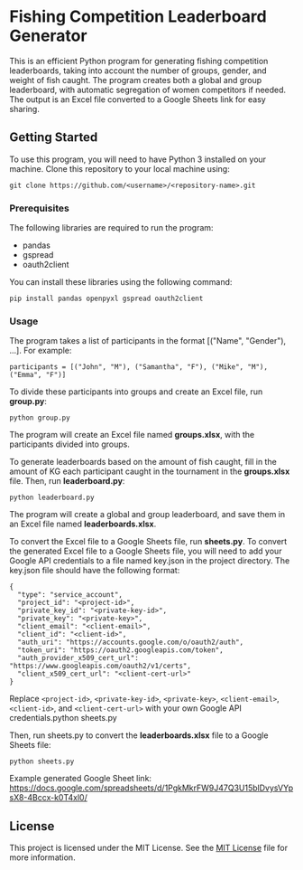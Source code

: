 # Fishing Competition Leaderboard Generator
This is an efficient Python program for generating fishing competition leaderboards, taking into account the number of groups, gender, and weight of fish caught. The program creates both a global and group leaderboard, with automatic segregation of women competitors if needed. The output is an Excel file converted to a Google Sheets link for easy sharing.

## Getting Started
To use this program, you will need to have Python 3 installed on your machine. Clone this repository to your local machine using:

```
git clone https://github.com/<username>/<repository-name>.git
```

### Prerequisites
The following libraries are required to run the program:

* pandas
* gspread
* oauth2client

You can install these libraries using the following command:

```
pip install pandas openpyxl gspread oauth2client
```

### Usage
The program takes a list of participants in the format [("Name", "Gender"), ...]. For example:

```
participants = [("John", "M"), ("Samantha", "F"), ("Mike", "M"), ("Emma", "F")]
```

To divide these participants into groups and create an Excel file, run **group.py**:

```
python group.py
```

The program will create an Excel file named **groups.xlsx**, with the participants divided into groups.

To generate leaderboards based on the amount of fish caught, fill in the amount of KG each participant caught in the tournament in the **groups.xlsx** file. Then, run **leaderboard.py**:

```
python leaderboard.py
```

The program will create a global and group leaderboard, and save them in an Excel file named **leaderboards.xlsx**.

To convert the Excel file to a Google Sheets file, run **sheets.py**. To convert the generated Excel file to a Google Sheets file, you will need to add your Google API credentials to a file named key.json in the project directory. The key.json file should have the following format:

```
{
  "type": "service_account",
  "project_id": "<project-id>",
  "private_key_id": "<private-key-id>",
  "private_key": "<private-key>",
  "client_email": "<client-email>",
  "client_id": "<client-id>",
  "auth_uri": "https://accounts.google.com/o/oauth2/auth",
  "token_uri": "https://oauth2.googleapis.com/token",
  "auth_provider_x509_cert_url": "https://www.googleapis.com/oauth2/v1/certs",
  "client_x509_cert_url": "<client-cert-url>"
}
```

Replace `<project-id>`, `<private-key-id>`, `<private-key>`, `<client-email>`, `<client-id>`, and `<client-cert-url>` with your own Google API credentials.python sheets.py

Then, run sheets.py to convert the **leaderboards.xlsx** file to a Google Sheets file:
```
python sheets.py
```

Example generated Google Sheet link: https://docs.google.com/spreadsheets/d/1PgkMkrFW9J47Q3U15blDvysVYpsX8-4Bccx-k0T4xl0/


## License
This project is licensed under the MIT License. See the [MIT License](LICENSE) file for more information.
